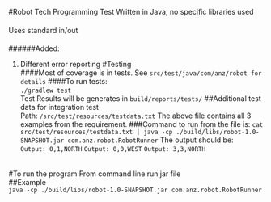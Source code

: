 #Robot Tech Programming Test
Written in Java, no specific libraries used
####  
Uses standard in/out
####  
######Added:
1. Different error reporting
#Testing  
####Most of coverage is in tests. See `src/test/java/com/anz/robot for details`
####To run tests:  
`./gradlew test`  
Test Results will be generates in `build/reports/tests/`
##Additional test data for integration test  
Path: `/src/test/resources/testdata.txt`
The above file contains all 3 examples from the requirement.
###Command to run from the file is:
`cat src/test/resources/testdata.txt | java -cp ./build/libs/robot-1.0-SNAPSHOT.jar com.anz.robot.RobotRunner`
The output should be:  
`Output: 0,1,NORTH`
`Output: 0,0,WEST`
`Output: 3,3,NORTH`
######
#To run the program
From command line run jar file  
##Example  
`java -cp ./build/libs/robot-1.0-SNAPSHOT.jar com.anz.robot.RobotRunner`
